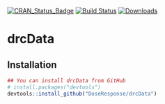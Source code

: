 
[![CRAN\_Status\_Badge](http://www.r-pkg.org/badges/version/drcData)](https://cran.r-project.org/package=drcData) [![Build Status](https://travis-ci.org/DoseResponse/drcData.svg?branch=master)](https://travis-ci.org/DoseResponse/drcData) [![Downloads](https://cranlogs.r-pkg.org/badges/drcData)](https://cranlogs.r-pkg.org/)

drcData
=======

Installation
------------

``` r
## You can install drcData from GitHub
# install.packages("devtools")
devtools::install_github("DoseResponse/drcData")
```

